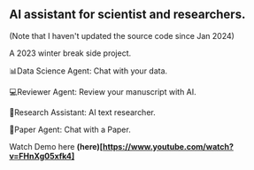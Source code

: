 ## AI assistant for scientist and researchers.

(Note that I haven't updated the source code since Jan 2024)

A 2023 winter break side project.

📊Data Science Agent: Chat with your data.

💻Reviewer Agent: Review your manuscript with AI.

🤖Research Assistant: AI text researcher.

📄Paper Agent: Chat with a Paper.

Watch Demo here __(here)[https://www.youtube.com/watch?v=FHnXg05xfk4]__
